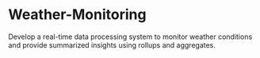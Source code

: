 # Weather-Monitoring
Develop a real-time data processing system to monitor weather conditions and provide
summarized insights using rollups and aggregates.

